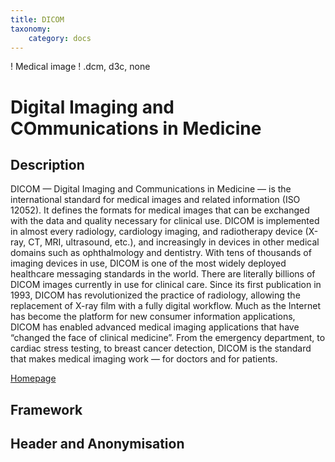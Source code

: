 ```yaml
---
title: DICOM
taxonomy:
    category: docs
---
```


! Medical image
! .dcm, d3c, none

# Digital Imaging and COmmunications in Medicine

## Description

DICOM — Digital Imaging and Communications in Medicine — is the international standard for medical images and related information (ISO 12052). It defines the formats for medical images that can be exchanged with the data and quality necessary for clinical use. DICOM is implemented in almost every radiology, cardiology imaging, and radiotherapy device (X-ray, CT, MRI, ultrasound, etc.), and increasingly in devices in other medical domains such as ophthalmology and dentistry. With tens of thousands of imaging devices in use, DICOM is one of the most widely deployed healthcare messaging standards in the world. There are literally billions of DICOM images currently in use for clinical care. Since its first publication in 1993, DICOM has revolutionized the practice of radiology, allowing the replacement of X-ray film with a fully digital workflow. Much as the Internet has become the platform for new consumer information applications, DICOM has enabled advanced medical imaging applications that have “changed the face of clinical medicine”. From the emergency department, to cardiac stress testing, to breast cancer detection, DICOM is the standard that makes medical imaging work — for doctors and for patients.

[Homepage]( http://medical.nema.org/)

## Framework

## Header and Anonymisation

